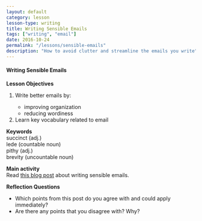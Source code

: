 ```yaml
---
layout: default
category: lesson
lesson-type: writing
title: Writing Sensible Emails
tags: ["writing", "email"]
date: 2016-10-24
permalink: "/lessons/sensible-emails"
description: "How to avoid clutter and streamline the emails you write"
---
```

#### Writing Sensible Emails
<p><b>Lesson Objectives</b></p>
<ol>
<li>Write better emails by:</li>
    <ul>
	<li>improving organization</li>
	<li>reducing wordiness</li></ul>
<li>Learn key vocabulary related to email</li></ol>

**Keywords**  
succinct (adj.)  
lede (countable noun)  
pithy (adj.)  
brevity (uncountable noun)  

**Main activity**  
Read <a href="http://www.43folders.com/2005/09/19/writing-sensible-email-messages" target="_blank">this blog post</a> about writing sensible emails. 

<p><b>Reflection Questions</b></p> 
<ul>
<li>Which points from this post do you agree with and could apply immediately?</li>
<li>Are there any points that you disagree with? Why?</li></ul>

